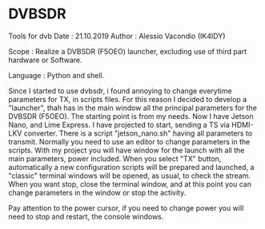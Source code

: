 # DVBSDR
Tools for dvb 
Date : 21.10.2019
Author : Alessio Vacondio (IK4IDY)


Scope : Realize a DVBSDR (F5OEO) launcher, excluding use of third part hardware or Software.

Language : Python and shell.

Since I started to use dvbsdr, i found annoying to change everytime parameters for TX, in scripts files.
For this reason I decided to develop a "launcher", thah has in the main window all the principal parameters for the DVBSDR (F5OEO).
The starting point is from my needs. Now I have Jetson Nano, and Lime Express. I have projected to start, sending a TS via HDMI-LKV converter.
There is a script "jetson_nano.sh" having all parameters to transmit. Normally you need to use an editor to change parameters in the scripts.
With my project you will have window for the launch with all the main parameters, power included. When you select "TX" button, automatically a 
new configuration scripts will be prepared and launched, a "classic" terminal windows will be opened, as usual, to check the stream.
When you want stop, close the terminal window, and at this point you can change parameters in the window or stop the activity. 

Pay attention to the power cursor, if you need to change power you will need to stop and restart, the console windows.

